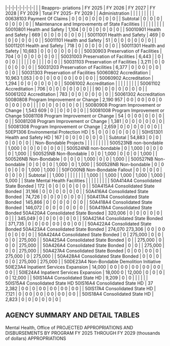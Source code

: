 |-|-|-|-|-|-|-|-|
| | Reappro-  priations | FY 2025 | FY 2026 | FY 2027 | FY 2028 | FY 2029 | Total FY 2025- FY 2029 |
| Administration | | | | | | | |
| 00638103 Payment Of Claims | 0 | 0 | 0 | 0 | 0 | 0 | 0 |
| Subtotal | 0 | 0 | 0 | 0 | 0 | 0 | 0 |
| Maintenance and Improvements of State Facilities | | | | | | | |
| 50010801 Health and Safety | 1,104 | 0 | 0 | 0 | 0 | 0 | 0 |
| 50010901 Health and Safety | 669 | 0 | 0 | 0 | 0 | 0 | 0 |
| 50011001 Health and Safety | 469 | 0 | 0 | 0 | 0 | 0 | 0 |
| 50011101 Health and Safety | 51 | 0 | 0 | 0 | 0 | 0 | 0 |
| 50011201 Health and Safety | 718 | 0 | 0 | 0 | 0 | 0 | 0 |
| 50011301 Health and Safety | 10,683 | 0 | 0 | 0 | 0 | 0 | 0 |
| 50030903 Preservation of Facilities | 704 | 0 | 0 | 0 | 0 | 0 | 0 |
| 50031003 Preservation of Facilities | 6,443 | | 0 | 0 | 0 | | |
| | | 0 | | | | 0 | 0 |
| 50031103 Preservation of Facilities | 3,211 | 0 | 0 | 0 | 0 | 0 | 0 |
| 50031203 Preservation of Facilities | 6,377 | 0 | 0  0 | 0 | 0 | 0 | 0 |
| 50031303 Preservation of Facilities 50060802 Accreditation | 10,963  1,053 | 0  0 | 0 | 0  0 | 0  0 | 0  0 | 0  0 |
| 50060902 Accreditation | 1,294 | 0 | 0 | 0 | 0 | 0 | 0 |
| 50061002 Accreditation | | | | | | | |
| 50061102 Accreditation | 706 | 0 | 0 | 0 | 0 | 0 | 0 |
| | 90 | 0 | 0 | 0 | 0 | 0 | 0 |
| 50061202 Accreditation | 783 | 0 | 0 | 0 | 0 | 0 | 0 |
| 50061302 Accreditation 50080808 Program Improvement or Change | 2,190  957 | 0  0 | 0  0 | 0  0 | 0  0 | 0  0 | 0  0 |
| | | 0 | 0 | 0 | 0 | 0 | 0 |
| 50080908 Program Improvement or Change | 1,543  609 | 0 | | 0 | 0 | 0 | 0 |
| 50081008 Program Improvement or Change 50081108 Program Improvement or Change | 54 | 0 | 0  0 | 0 | 0 | 0 | 0 |
| 50081208 Program Improvement or Change | 1,381 | 0 | 0 | 0 | 0 | 0 | 0 |
| 50081308 Program Improvement or Change | 2,659 | 0 | 0 | 0 | 0 | 0 | 0 |
| 50EP1306 Environmental Protection HD | 5 | 0 | 0 | 0 | 0 | 0 | 0 |
| 50HS1301 Health and Safety HD | 167 | 0 | 0 | 0 | 0 | 0 | 0 |
| Subtotal | 54,883 | 0 | 0 | 0 | 0 | 0 | 0 |
| Non-Bondable Projects | | | | | | | |
| 500523NB non-bondable | 1,000 | 0 | 0 | 0 | 0 | 0 | 0 |
| 500524NB non-bondable | 0 | 1,000 | 0 | 0 | 0 | 0 | 1,000 |
| 500525NB Non-Bondable | 0 | 0 | 1,000 | 0 | 0 | 0 | 1,000 |
| 500526NB Non-Bondable | 0 | 0 | 0 | 1,000 | 0 | 0 | 1,000 |
| 500527NB Non-bondable | 0 | 0 | 0 | 0 | 1,000 | 0 | 1,000 |
| 500528NB Non-bondable | 0 | 0 | 0 | 0 | 0 | 1,000 | 1,000 |
| 50FO00NB Non-Bondable Fallout | 0 | 0 | 0 | 0 | 0 | 0 | 0 |
| Subtotal | | 1,000 | | | | | |
| | 1,000 | | 1,000 | 1,000 | 1,000 | 1,000 | 5,000 |
| State Mental Health Facilities | | | | | | | |
| 50A414A4 Consolidated State Bonded | 172 | 0 | 0 | 0 | 0 | 0 | 0 |
| 50A415A4 Consolidated State Bonded | 31,166 | 0 | 0 | 0 | 0 | 0 | 0 |
| 50A416A4 Consolidated State Bonded | 74,726 | 0 | 0 | 0 | 0 | 0 | 0 |
| 50A417A4 Consolidated State Bonded | 145,866 | 0 | 0 | 0 | 0 | 0 | 0 |
| 50A418A4 Consolidated State Bonded | 146,072 | 0 | 0 | 0 | 0 | 0 | 0 |
| 50A419A4 Consolidated State Bonded 50A420A4 Consolidated State Bonded | 320,006 | 0 | 0 | 0 | 0 | 0 | 0 |
| | 345,049 | 0 | 0 | 0 | 0 | 0 | 0 |
| 50A421A4 Consolidated State Bonded | 371,735 | 0 | 0 | 0  0 | 0  0 | 0  0 | 0  0 |
| 50A422A4 Consolidated State Bonded 50A423A4 Consolidated State Bonded | 274,070  273,306 | 0  0 | 0  0 | 0 | 0 | 0 | 0 |
| 50A424A4 Consolidated State Bonded | 0 | 275,000 | 0 | 0 | 0 | 0 | 275,000 |
| 50A425A4 Consolidated State Bonded | 0 | | 275,000 | 0 | 0 | 0 | 275,000 |
| 50A426A4 Consolidated State Bonded | 0 | 0 | | 275,000 | 0 | 0 | 275,000 |
| 50A427A4 Consolidated State Bonded | 0 | 0  0 | 0  0 | 0 | 275,000 | 0 | 275,000 |
| 50A428A4 Consolidated State Bonded | 0 | 0 | 0 | 0 | 0 | 275,000 | 275,000 |
| 50DE23A4 Non-Bondable Demolition Initiative 50IE23A4 Inpatient Services Expansion | 14,000 | 0  0 | 0  0 | 0  0 | 0  0 | 0  0 | 0  0 |
| 50IE24A4 Inpatient Services Expansion | 18,000  0 | 12,000 | 0 | 0 | 0 | 0 | 12,000 |
| 50IS14A4 Consolidated State HD | 9,209 | 0 | 0 | | | | |
| 50IS15A4 Consolidated State HD 50IS16A4 Consolidated State HD | 37  2,382 | 0  0 | 0 | 0  0 | 0  0 | 0  0 | 0  0 |
| 50IS17A4 Consolidated State HD | 7,121 | 0 | 0  0 | 0  0 | 0  0 | 0  0 | 0  0 |
| 50IS18A4 Consolidated State HD | 2,823 | 0 | 0 | 0 | 0 | 0 | 0 |

## **AGENCY SUMMARY AND DETAIL TABLES**

Mental Health, Office of PROJECTED APPROPRIATIONS AND DISBURSEMENTS BY PROGRAM FY 2025 THROUGH FY 2029 (thousands of dollars) APPROPRIATIONS